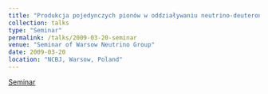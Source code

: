```yaml
---
title: "Produkcja pojedynczych pionów w oddziaływaniu neutrino-deuteron - re-analiza danych z eksperymentów ANL i BNL"
collection: talks
type: "Seminar"
permalink: /talks/2009-03-20-seminar
venue: "Seminar of Warsow Neutrino Group"
date: 2009-03-20
location: "NCBJ, Warsow, Poland"
---
```


[Seminar](-) 
